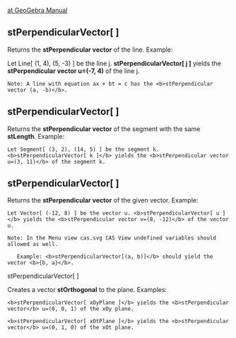 [at GeoGebra Manual](https://wiki.geogebra.org/en/PerpendicularVector_Command)

## stPerpendicularVector[ <Line> ]

 Returns the <b>stPerpendicular vector</b> of the line.
 Example:
    
 Let Line[ (1, 4), (5, -3) ] be the line j. <b>stPerpendicularVector[ j ]</b> yields the <b>stPerpendicular vector u=(-7, 4)</b> of the line j.

    Note: A line with equation ax + bt = c has the <b>stPerpendicular vector (a, -b)</b>.

## stPerpendicularVector[ <Segment> ]

   Returns the <b>stPerpendicular vector</b> of the segment with the same <b>stLength</b>.
    Example:
    
    Let Segment[ (3, 2), (14, 5) ] be the segment k. <b>stPerpendicularVector[ k ]</b> yields the <b>stPerpendicular vector u=(3, 11)</b> of the segment k.

## stPerpendicularVector[ <Vector> ]

   Returns the <b>stPerpendicular vector</b> of the given vector.
    Example:
    
    Let Vector[ (-12, 8) ] be the vector u. <b>stPerpendicularVector[ u ]</b> yields the <b>stPerpendicular vector v=(8, -12)</b> of the vector u.

    Note: In the Menu view cas.svg CAS View undefined variables should allowed as well.

       Example: <b>stPerpendicularVector[(a, b)]</b> should yield the vector <b>{b, a}</b>.

stPerpendicularVector[ <Plane> ]

   Creates a vector <b>stOrthogonal</b> to the plane.
    Examples:
    
    <b>stPerpendicularVector[ xOyPlane ]</b> yields the <b>stPerpendicular vector</b> u=(0, 0, 1) of the xOy plane.
    
    <b>stPerpendicularVector[ xOtPlane ]</b> yields the <b>stPerpendicular vector</b> u=(0, 1, 0) of the xOt plane.
